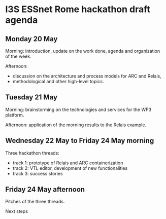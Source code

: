 # I3S ESSnet Rome hackathon draft agenda


## Monday 20 May

Morning: introduction, update on the work done, agenda and organization of the week.

Afternoon:
  * discussion on the architecture and process models for ARC and Relais,
  * methodological and other high-level topics.


## Tuesday 21 May

Morning: brainstorming on the technologies and services for the WP3 platform.

Afternoon: application of the morning results to the Relais example.


## Wednesday 22 May to Friday 24 May morning

Three hackathon threads:

  * track 1: prototype of Relais and ARC containerization
  * track 2: VTL editor, development of new functionalities
  * track 3: success stories

  
## Friday 24 May afternoon

Pitches of the three threads.

Next steps

